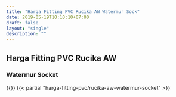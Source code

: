 ```yaml
---
title: "Harga Fitting PVC Rucika AW Watermur Sock"
date: 2019-05-19T10:10:10+07:00
draft: false
layout: "single"
description: ""
---
```


## Harga Fitting PVC Rucika AW 
### Watermur Socket
{{<kontak-button>}}
{{< partial "harga-fitting-pvc/rucika-aw-watermur-socket" >}}